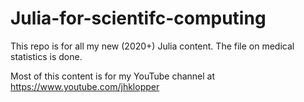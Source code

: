 # Julia-for-scientifc-computing
This repo is for all my new (2020+) Julia content.  The file on medical statistics is done.

Most of this content is for my YouTube channel at https://www.youtube.com/jhklopper
